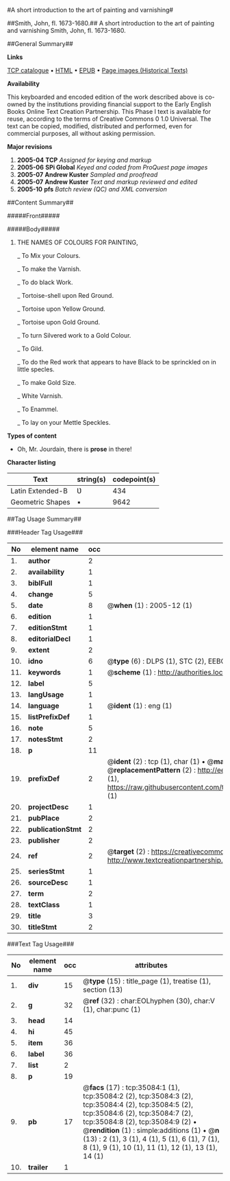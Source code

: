 #A short introduction to the art of painting and varnishing#

##Smith, John, fl. 1673-1680.##
A short introduction to the art of painting and varnishing
Smith, John, fl. 1673-1680.

##General Summary##

**Links**

[TCP catalogue](http://www.ota.ox.ac.uk/tcp/)  • 
[HTML](http://tei.it.ox.ac.uk/tcp/Texts-HTML/free/A60/A60475.html)  • 
[EPUB](http://tei.it.ox.ac.uk/tcp/Texts-EPUB/free/A60/A60475.epub) • 
[Page images (Historical Texts)](https://data.historicaltexts.jisc.ac.uk/view?pubId=eebo-99830631e&pageId=eebo-99830631e-35084-1)

**Availability**

This keyboarded and encoded edition of the
	       work described above is co-owned by the institutions
	       providing financial support to the Early English Books
	       Online Text Creation Partnership. This Phase I text is
	       available for reuse, according to the terms of Creative
	       Commons 0 1.0 Universal. The text can be copied,
	       modified, distributed and performed, even for
	       commercial purposes, all without asking permission.

**Major revisions**

1. __2005-04__ __TCP__ *Assigned for keying and markup*
1. __2005-06__ __SPi Global__ *Keyed and coded from ProQuest page images*
1. __2005-07__ __Andrew Kuster__ *Sampled and proofread*
1. __2005-07__ __Andrew Kuster__ *Text and markup reviewed and edited*
1. __2005-10__ __pfs__ *Batch review (QC) and XML conversion*

##Content Summary##

#####Front#####

#####Body#####

1. THE NAMES OF COLOURS FOR PAINTING,

    _ To Mix your Colours.

    _ To make the Varnish.

    _ To do black Work.

    _ Tortoise-shell upon Red Ground.

    _ Tortoise upon Yellow Ground.

    _ Tortoise upon Gold Ground.

    _ To turn Silvered work to a Gold Colour.

    _ To Gild.

    _ To do the Red work that appears to have Black to be sprinckled on in little specles.

    _ To make Gold Size.

    _ White Varnish.

    _ To Enammel.

    _ To lay on your Mettle Speckles.

**Types of content**

  * Oh, Mr. Jourdain, there is **prose** in there!

**Character listing**


|Text|string(s)|codepoint(s)|
|---|---|---|
|Latin Extended-B|Ʋ|434|
|Geometric Shapes|▪|9642|

##Tag Usage Summary##

###Header Tag Usage###

|No|element name|occ|attributes|
|---|---|---|---|
|1.|__author__|2||
|2.|__availability__|1||
|3.|__biblFull__|1||
|4.|__change__|5||
|5.|__date__|8| @__when__ (1) : 2005-12 (1)|
|6.|__edition__|1||
|7.|__editionStmt__|1||
|8.|__editorialDecl__|1||
|9.|__extent__|2||
|10.|__idno__|6| @__type__ (6) : DLPS (1), STC (2), EEBO-CITATION (1), PROQUEST (1), VID (1)|
|11.|__keywords__|1| @__scheme__ (1) : http://authorities.loc.gov/ (1)|
|12.|__label__|5||
|13.|__langUsage__|1||
|14.|__language__|1| @__ident__ (1) : eng (1)|
|15.|__listPrefixDef__|1||
|16.|__note__|5||
|17.|__notesStmt__|2||
|18.|__p__|11||
|19.|__prefixDef__|2| @__ident__ (2) : tcp (1), char (1)  •  @__matchPattern__ (2) : ([0-9\-]+):([0-9IVX]+) (1), (.+) (1)  •  @__replacementPattern__ (2) : http://eebo.chadwyck.com/downloadtiff?vid=$1&page=$2 (1), https://raw.githubusercontent.com/textcreationpartnership/Texts/master/tcpchars.xml#$1 (1)|
|20.|__projectDesc__|1||
|21.|__pubPlace__|2||
|22.|__publicationStmt__|2||
|23.|__publisher__|2||
|24.|__ref__|2| @__target__ (2) : https://creativecommons.org/publicdomain/zero/1.0/ (1), http://www.textcreationpartnership.org/docs/. (1)|
|25.|__seriesStmt__|1||
|26.|__sourceDesc__|1||
|27.|__term__|2||
|28.|__textClass__|1||
|29.|__title__|3||
|30.|__titleStmt__|2||


###Text Tag Usage###

|No|element name|occ|attributes|
|---|---|---|---|
|1.|__div__|15| @__type__ (15) : title_page (1), treatise (1), section (13)|
|2.|__g__|32| @__ref__ (32) : char:EOLhyphen (30), char:V (1), char:punc (1)|
|3.|__head__|14||
|4.|__hi__|45||
|5.|__item__|36||
|6.|__label__|36||
|7.|__list__|2||
|8.|__p__|19||
|9.|__pb__|17| @__facs__ (17) : tcp:35084:1 (1), tcp:35084:2 (2), tcp:35084:3 (2), tcp:35084:4 (2), tcp:35084:5 (2), tcp:35084:6 (2), tcp:35084:7 (2), tcp:35084:8 (2), tcp:35084:9 (2)  •  @__rendition__ (1) : simple:additions (1)  •  @__n__ (13) : 2 (1), 3 (1), 4 (1), 5 (1), 6 (1), 7 (1), 8 (1), 9 (1), 10 (1), 11 (1), 12 (1), 13 (1), 14 (1)|
|10.|__trailer__|1||
